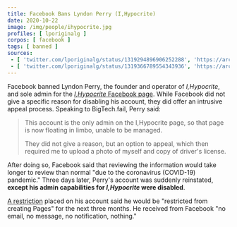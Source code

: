 ```yaml
---
title: Facebook Bans Lyndon Perry (I,Hypocrite)
date: 2020-10-22
image: /img/people/ihypocrite.jpg
profiles: [ lporiginalg ]
corpos: [ facebook ]
tags: [ banned ]
sources:
 - [ 'twitter.com/lporiginalg/status/1319294896906252288', 'https://archive.is/xDqyF' ]
 - [ 'twitter.com/lporiginalg/status/1319366789554343936', 'https://archive.is/zIKz3' ]
---
```


Facebook banned Lyndon Perry, the founder and operator of _I,Hypocrite_, and
sole admin for the [_I,Hypocrite_ Facebook
page](https://www.facebook.com/ihypocrite). While Facebook did not give a
specific reason for disabling his account, they did offer an intrusive appeal
process. Speaking to BigTech.fail, Perry said:

> This account is the only admin on the I,Hypocrite page, so that page is now
> floating in limbo, unable to be managed.
>
> They did not give a reason, but an option to appeal, which then required me
> to upload a photo of myself and copy of driver's license.

After doing so, Facebook said that reviewing the information would take longer
to review than normal "due to the coronavirus (COVID-19) pandemic." Three days
later, Perry's account was suddenly reinstated, **except his admin capabilities
for _I,Hypocrite_ were disabled**.

[A restriction](page-ban-notice.png) placed on his account said he would be
"restricted from creating Pages" for the next three months. He received from
Facebook "no email, no message, no notification, nothing."
